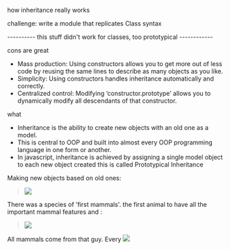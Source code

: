 how inheritance really works  
  
challenge: write a module that replicates Class syntax  

---------- this stuff didn't work for classes, too prototypical ------------

cons are great
* Mass production:  Using constructors allows you to get more out of less code by reusing the same lines to describe as many objects as you like.
* Simplicity:  Using constructors handles inheritance automatically and correctly.
* Centralized control:  Modifying ‘constructor.prototype’ allows you to dynamically modify all descendants of that constructor.   

what
* Inheritance is the ability to create new objects with an old one as a model.
* This is central to OOP and built into almost every OOP programming language in one form or another.
* In javascript, inheritance is achieved by assigning a single model object to each new object created this is called Prototypical Inheritance




Making new objects based on old ones:
> ![](http://imgur.com/1LyY9)

There was a species of 'first mammals'.  the first animal to have all the important mammal features and :
> ![](https://upload.wikimedia.org/wikipedia/commons/thumb/6/60/Megazostrodon_sp._Natural_History_Museum_-_London.jpg/1200px-Megazostrodon_sp._Natural_History_Museum_-_London.jpg)

All mammals come from that guy.  Every
![](https://upload.wikimedia.org/wikipedia/commons/thumb/0/0e/An_evolutionary_tree_of_mammals.jpeg/450px-An_evolutionary_tree_of_mammals.jpeg)
